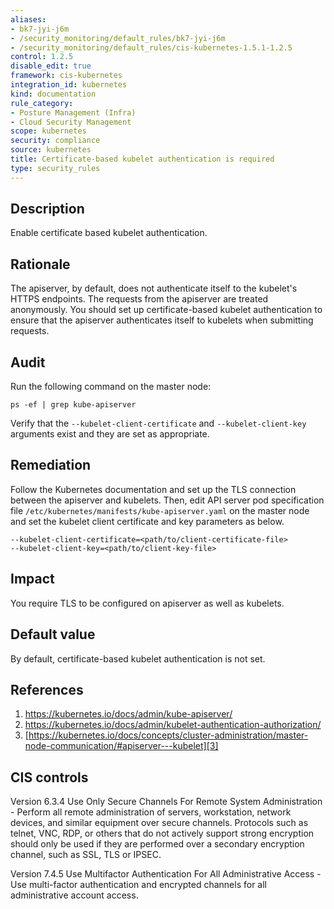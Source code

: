 ```yaml
---
aliases:
- bk7-jyi-j6m
- /security_monitoring/default_rules/bk7-jyi-j6m
- /security_monitoring/default_rules/cis-kubernetes-1.5.1-1.2.5
control: 1.2.5
disable_edit: true
framework: cis-kubernetes
integration_id: kubernetes
kind: documentation
rule_category:
- Posture Management (Infra)
- Cloud Security Management
scope: kubernetes
security: compliance
source: kubernetes
title: Certificate-based kubelet authentication is required
type: security_rules
---
```


## Description

Enable certificate based kubelet authentication.

## Rationale

The apiserver, by default, does not authenticate itself to the kubelet's HTTPS endpoints. The requests from the apiserver are treated anonymously. You should set up certificate-based kubelet authentication to ensure that the apiserver authenticates itself to kubelets when submitting requests.

## Audit

Run the following command on the master node: 
```
ps -ef | grep kube-apiserver
```
Verify that the `--kubelet-client-certificate` and `--kubelet-client-key` arguments exist and they are set as appropriate.

## Remediation

Follow the Kubernetes documentation and set up the TLS connection between the apiserver and kubelets. Then, edit API server pod specification file `/etc/kubernetes/manifests/kube-apiserver.yaml` on the master node and set the kubelet client certificate and key parameters as below. 

```
--kubelet-client-certificate=<path/to/client-certificate-file> 
--kubelet-client-key=<path/to/client-key-file>
```

## Impact

You require TLS to be configured on apiserver as well as kubelets.

## Default value

By default, certificate-based kubelet authentication is not set.

## References

1. [https://kubernetes.io/docs/admin/kube-apiserver/ ][1]
2. [https://kubernetes.io/docs/admin/kubelet-authentication-authorization/ ][2]
3. [https://kubernetes.io/docs/concepts/cluster-administration/master-node-communication/#apiserver---kubelet][3]

## CIS controls

Version 6.3.4 Use Only Secure Channels For Remote System Administration - Perform all remote administration of servers, workstation, network devices, and similar equipment over secure channels. Protocols such as telnet, VNC, RDP, or others that do not actively support strong encryption should only be used if they are performed over a secondary encryption channel, such as SSL, TLS or IPSEC. 

Version 7.4.5 Use Multifactor Authentication For All Administrative Access - Use multi-factor authentication and encrypted channels for all administrative account access. 

[1]: https://kubernetes.io/docs/admin/kube-apiserver/ 
[2]: https://kubernetes.io/docs/admin/kubelet-authentication-authorization/ 
[3]: https://kubernetes.io/docs/concepts/cluster-administration/master-node-communication/#apiserver---kubelet
